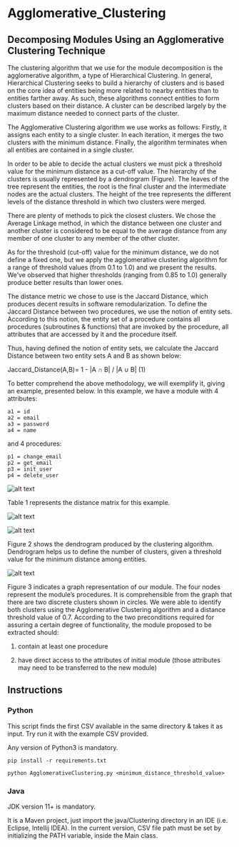 # Agglomerative_Clustering

## Decomposing Modules Using an Agglomerative Clustering Technique

The clustering algorithm that we use for the module decomposition is the agglomerative algorithm, a type of Hierarchical Clustering. In general, Hierarchical Clustering seeks to build a hierarchy of clusters and is based on the core idea of entities being more related to nearby entities than to entities farther away. As such, these algorithms connect entities to form clusters based on their distance. A cluster can be described largely by the maximum distance needed to connect parts of the cluster. 

The Agglomerative Clustering algorithm we use works as follows: Firstly, it assigns each entity to a single cluster. In each iteration, it merges the two clusters with the minimum distance. Finally, the algorithm terminates when all entities are contained in a single cluster.

In order to be able to decide the actual clusters we must pick a threshold value for the minimum distance as a cut-off value. The hierarchy of the clusters is usually represented by a dendrogram (Figure). The leaves of the tree represent the entities, the root is the final cluster and the intermediate nodes are the actual clusters. The height of the tree represents the different levels of the distance threshold in which two clusters were merged.

There are plenty of methods to pick the closest clusters. We chose the Average Linkage method, in which the distance between one cluster and another cluster is considered to be equal to the average distance from any member of one cluster to any member of the other cluster.

As for the threshold (cut-off) value for the minimum distance, we do not define a fixed one, but we apply the agglomerative clustering algorithm for a range of threshold values (from 0.1 to 1.0) and we present the results. We’ve observed that higher thresholds (ranging from 0.85 to 1.0) generally produce better results than lower ones.

The distance metric we chose to use is the Jaccard Distance, which produces decent results in software remodularization. To define the Jaccard Distance between two procedures, we use the notion of entity sets. According to this notion, the entity set of a procedure contains all procedures (subroutines & functions) that are invoked by the procedure, all attributes that are accessed by it and the procedure itself.

Thus, having defined the notion of entity sets, we calculate the Jaccard Distance between two entity sets A and B as shown below:


Jaccard_Distance(A,B)= 1 - |A ∩ B| / |A ∪ B|          (1)

To better comprehend the above methodology, we will exemplify it, giving an example, presented below. In this example, we have a module with 4 attributes:

	a1 = id
	a2 = email
	a3 = password
	a4 = name

and 4 procedures:

	p1 = change_email
	p2 = get_email
	p3 = init_user
	p4 = delete_user

![alt text](https://i.imgur.com/VOOpb9m.png?raw=true "Figure 1: Source Code of the Example")

Table 1 represents the distance matrix for this example. 

![alt text](https://i.imgur.com/DTcg4ZS.png?raw=true "Table 1: Distance Matrix of the Module of Figure 1")

![alt text](https://i.imgur.com/QgVS42N.png?raw=true "Figure 2: Dendrogram Resulting from the Application of Agglomerative Clustering Algorithm for the Module of Figure 1.")


Figure 2 shows the dendrogram produced by the clustering algorithm. Dendrogram helps us to define the number of clusters, given a threshold value for the minimum distance among entities.


![alt text](https://i.imgur.com/ZAFW01v.png?raw=true "Figure 3: Graph corresponding to the Module of Figure 1.")

Figure 3 indicates a graph representation of our module. The four nodes represent the module’s procedures. It is comprehensible from the graph that there are two discrete clusters shown in circles. We were able to identify both clusters using the Agglomerative Clustering algorithm and a distance threshold value of 0.7.
According to the two preconditions required for assuring a certain degree of functionality, the module proposed to be extracted should:

1. contain at least one procedure

2. have direct access to the attributes of initial module (those attributes may need to be transferred to the new module)

## Instructions

### Python

This script finds the first CSV available in the same directory & takes it as input. Try run it with the example CSV provided.

Any version of Python3 is mandatory.

```
pip install -r requirements.txt
```

```
python AgglomerativeClustering.py <minimum_distance_threshold_value>
```

### Java

JDK version 11+ is mandatory.

It is a Maven project, just import the java/Clustering directory in an IDE (i.e. Eclipse, Intellij IDEA). In the current version, CSV file path must be set by initializing the PATH variable, inside the Main class.
